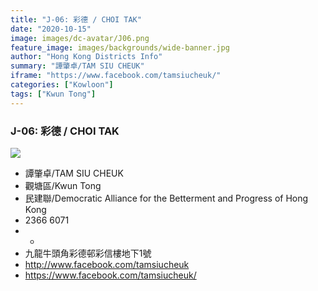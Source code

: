 ```yaml
---
title: "J-06: 彩德 / CHOI TAK"
date: "2020-10-15"
image: images/dc-avatar/J06.png
feature_image: images/backgrounds/wide-banner.jpg
author: "Hong Kong Districts Info"
summary: "譚肇卓/TAM SIU CHEUK"
iframe: "https://www.facebook.com/tamsiucheuk/"
categories: ["Kowloon"]
tags: ["Kwun Tong"]
---
```


### J-06: 彩德 / CHOI TAK  
![](/images/dc-avatar/J06.png)  

 - 譚肇卓/TAM SIU CHEUK  
 - 觀塘區/Kwun Tong  
 - 民建聯/Democratic Alliance for the Betterment and Progress of Hong Kong  
 - 2366 6071  
 - -  
 - 九龍牛頭角彩德邨彩信樓地下1號  
 - http://www.facebook.com/tamsiucheuk  
 - https://www.facebook.com/tamsiucheuk/
